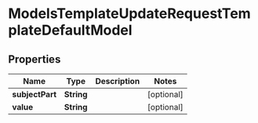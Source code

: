 

# ModelsTemplateUpdateRequestTemplateDefaultModel


## Properties

| Name | Type | Description | Notes |
|------------ | ------------- | ------------- | -------------|
|**subjectPart** | **String** |  |  [optional] |
|**value** | **String** |  |  [optional] |



